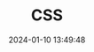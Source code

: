 ﻿---
title: CSS
categories:
- Front end
- HTML_CSS_JS_JQuery
tags:
- Front end
date: 2024-01-10 13:49:48
---

